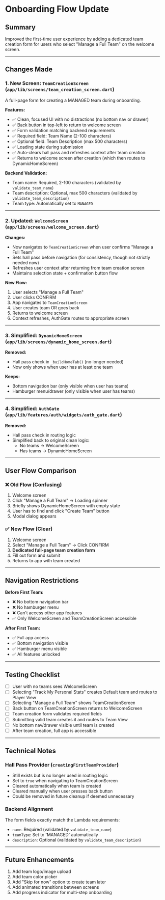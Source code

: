 # Onboarding Flow Update

## Summary
Improved the first-time user experience by adding a dedicated team creation form for users who select "Manage a Full Team" on the welcome screen.

---

## Changes Made

### 1. **New Screen: `TeamCreationScreen`** (`app/lib/screens/team_creation_screen.dart`)

A full-page form for creating a MANAGED team during onboarding.

**Features:**
- ✅ Clean, focused UI with no distractions (no bottom nav or drawer)
- ✅ Back button in top-left to return to welcome screen
- ✅ Form validation matching backend requirements
- ✅ Required field: Team Name (2-100 characters)
- ✅ Optional field: Team Description (max 500 characters)
- ✅ Loading state during submission
- ✅ Auto-clears hall pass and refreshes context after team creation
- ✅ Returns to welcome screen after creation (which then routes to DynamicHomeScreen)

**Backend Validation:**
- Team name: Required, 2-100 characters (validated by `validate_team_name`)
- Team description: Optional, max 500 characters (validated by `validate_team_description`)
- Team type: Automatically set to `MANAGED`

---

### 2. **Updated: `WelcomeScreen`** (`app/lib/screens/welcome_screen.dart`)

**Changes:**
- Now navigates to `TeamCreationScreen` when user confirms "Manage a Full Team"
- Sets hall pass before navigation (for consistency, though not strictly needed now)
- Refreshes user context after returning from team creation screen
- Maintains selection state + confirmation button flow

**New Flow:**
1. User selects "Manage a Full Team"
2. User clicks CONFIRM
3. App navigates to `TeamCreationScreen`
4. User creates team OR goes back
5. Returns to welcome screen
6. Context refreshes, AuthGate routes to appropriate screen

---

### 3. **Simplified: `DynamicHomeScreen`** (`app/lib/screens/dynamic_home_screen.dart`)

**Removed:**
- Hall pass check in `_buildHomeTab()` (no longer needed)
- Now only shows when user has at least one team

**Keeps:**
- Bottom navigation bar (only visible when user has teams)
- Hamburger menu/drawer (only visible when user has teams)

---

### 4. **Simplified: `AuthGate`** (`app/lib/features/auth/widgets/auth_gate.dart`)

**Removed:**
- Hall pass check in routing logic
- Simplified back to original clean logic:
  - No teams → WelcomeScreen
  - Has teams → DynamicHomeScreen

---

## User Flow Comparison

### ❌ Old Flow (Confusing)
1. Welcome screen
2. Click "Manage a Full Team" → Loading spinner
3. Briefly shows DynamicHomeScreen with empty state
4. User has to find and click "Create Team" button
5. Modal dialog appears

### ✅ New Flow (Clear)
1. Welcome screen
2. Select "Manage a Full Team" → Click CONFIRM
3. **Dedicated full-page team creation form**
4. Fill out form and submit
5. Returns to app with team created

---

## Navigation Restrictions

**Before First Team:**
- ❌ No bottom navigation bar
- ❌ No hamburger menu
- ❌ Can't access other app features
- ✅ Only WelcomeScreen and TeamCreationScreen accessible

**After First Team:**
- ✅ Full app access
- ✅ Bottom navigation visible
- ✅ Hamburger menu visible
- ✅ All features unlocked

---

## Testing Checklist

- [ ] User with no teams sees WelcomeScreen
- [ ] Selecting "Track My Personal Stats" creates Default team and routes to Player View
- [ ] Selecting "Manage a Full Team" shows TeamCreationScreen
- [ ] Back button on TeamCreationScreen returns to WelcomeScreen
- [ ] Team creation form validates required fields
- [ ] Submitting valid team creates it and routes to Team View
- [ ] No bottom nav/drawer visible until team is created
- [ ] After team creation, full app is accessible

---

## Technical Notes

### Hall Pass Provider (`creatingFirstTeamProvider`)
- Still exists but is no longer used in routing logic
- Set to `true` when navigating to TeamCreationScreen
- Cleared automatically when team is created
- Cleared manually when user presses back button
- Could be removed in future cleanup if deemed unnecessary

### Backend Alignment
The form fields exactly match the Lambda requirements:
- `name`: Required (validated by `validate_team_name`)
- `teamType`: Set to 'MANAGED' automatically
- `description`: Optional (validated by `validate_team_description`)

---

## Future Enhancements

1. Add team logo/image upload
2. Add team color picker
3. Add "Skip for now" option to create team later
4. Add animated transitions between screens
5. Add progress indicator for multi-step onboarding

